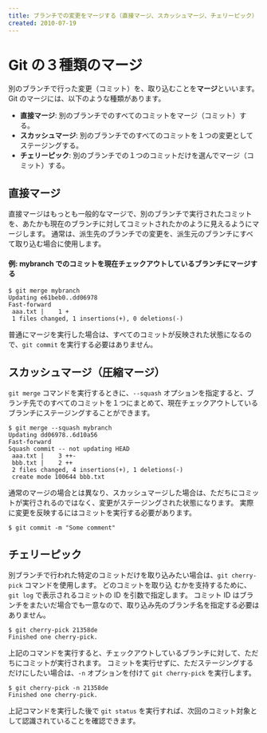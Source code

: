 ```yaml
---
title: ブランチでの変更をマージする（直接マージ、スカッシュマージ、チェリーピック）
created: 2010-07-19
---
```


Git の３種類のマージ
====

別のブランチで行った変更（コミット）を、取り込むことを**マージ**といいます。
Git のマージには、以下のような種類があります。

- **直接マージ**: 別のブランチでのすべてのコミットをマージ（コミット）する。
- **スカッシュマージ**: 別のブランチでのすべてのコミットを１つの変更としてステージングする。
- **チェリーピック**: 別のブランチでの１つのコミットだけを選んでマージ（コミット）する。


直接マージ
----

直接マージはもっとも一般的なマージで、別のブランチで実行されたコミットを、あたかも現在のブランチに対してコミットされたかのように見えるようにマージします。
通常は、派生先のブランチでの変更を、派生元のブランチにすべて取り込む場合に使用します。

#### 例: mybranch でのコミットを現在チェックアウトしているブランチにマージする

~~~
$ git merge mybranch
Updating e61beb0..dd06978
Fast-forward
 aaa.txt |    1 +
 1 files changed, 1 insertions(+), 0 deletions(-)
~~~

普通にマージを実行した場合は、すべてのコミットが反映された状態になるので、`git commit` を実行する必要はありません。


スカッシュマージ（圧縮マージ）
----

`git merge` コマンドを実行するときに、`--squash` オプションを指定すると、ブランチ先でのすべてのコミットを１つにまとめて、現在チェックアウトしているブランチにステージングすることができます。

~~~
$ git merge --squash mybranch
Updating dd06978..6d10a56
Fast-forward
Squash commit -- not updating HEAD
 aaa.txt |    3 ++-
 bbb.txt |    2 ++
 2 files changed, 4 insertions(+), 1 deletions(-)
 create mode 100644 bbb.txt
~~~

通常のマージの場合とは異なり、スカッシュマージした場合は、ただちにコミットが実行されるのではなく、変更がステージングされた状態になります。
実際に変更を反映するにはコミットを実行する必要があります。

~~~
$ git commit -m "Some comment"
~~~


チェリーピック
----

別ブランチで行われた特定のコミットだけを取り込みたい場合は、`git cherry-pick` コマンドを使用します。
どのコミットを取り込 むかを支持するために、`git log` で表示されるコミットの ID を引数で指定します。
コミット ID はブランチをまたいだ場合でも一意なので、取り込み先のブランチ名を指定する必要はありません。

~~~
$ git cherry-pick 21358de
Finished one cherry-pick.
~~~

上記のコマンドを実行すると、チェックアウトしているブランチに対して、ただちにコミットが実行されます。
コミットを実行せずに、ただステージングするだけにしたい場合は、`-n` オプションを付けて `git cherry-pick` を実行します。

~~~
$ git cherry-pick -n 21358de
Finished one cherry-pick.
~~~

上記コマンドを実行した後で `git status` を実行すれば、次回のコミット対象として認識されていることを確認できます。

